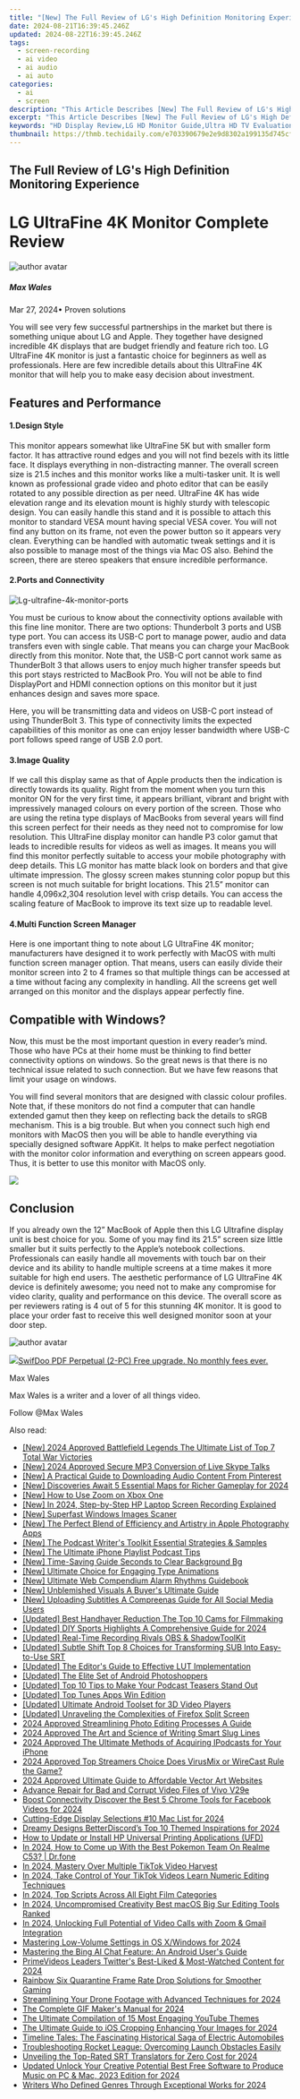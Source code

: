 ```yaml
---
title: "[New] The Full Review of LG's High Definition Monitoring Experience"
date: 2024-08-21T16:39:45.246Z
updated: 2024-08-22T16:39:45.246Z
tags: 
  - screen-recording
  - ai video
  - ai audio
  - ai auto
categories: 
  - ai
  - screen
description: "This Article Describes [New] The Full Review of LG's High Definition Monitoring Experience"
excerpt: "This Article Describes [New] The Full Review of LG's High Definition Monitoring Experience"
keywords: "HD Display Review,LG HD Monitor Guide,Ultra HD TV Evaluation,High Definition Set Insight,LG UHD Viewing Experience,Excellent LG Screen Test,Ultra HD Performance"
thumbnail: https://thmb.techidaily.com/e703390679e2e9d8302a199135d745cf8f0f1e64473e58f7a002cd7e0675d8bb.jpg
---
```


## The Full Review of LG's High Definition Monitoring Experience

# LG UltraFine 4K Monitor Complete Review

![author avatar](https://images.wondershare.com/filmora/article-images/max-wales-author.jpg)

##### Max Wales

 Mar 27, 2024• Proven solutions

 You will see very few successful partnerships in the market but there is something unique about LG and Apple. They together have designed incredible 4K displays that are budget friendly and feature rich too. LG UltraFine 4K monitor is just a fantastic choice for beginners as well as professionals. Here are few incredible details about this UltraFine 4K monitor that will help you to make easy decision about investment.

## Features and Performance

#### 1.Design Style

 This monitor appears somewhat like UltraFine 5K but with smaller form factor. It has attractive round edges and you will not find bezels with its little face. It displays everything in non-distracting manner. The overall screen size is 21.5 inches and this monitor works like a multi-tasker unit. It is well known as professional grade video and photo editor that can be easily rotated to any possible direction as per need. UltraFine 4K has wide elevation range and its elevation mount is highly sturdy with telescopic design. You can easily handle this stand and it is possible to attach this monitor to standard VESA mount having special VESA cover. You will not find any button on its frame, not even the power button so it appears very clean. Everything can be handled with automatic tweak settings and it is also possible to manage most of the things via Mac OS also. Behind the screen, there are stereo speakers that ensure incredible performance.

#### 2.Ports and Connectivity

![Lg-ultrafine-4k-monitor-ports](https://images.wondershare.com/filmora/article-images/lg-ultrafine-4k-monitor-ports.jpg)

 You must be curious to know about the connectivity options available with this fine line monitor. There are two options: Thunderbolt 3 ports and USB type port. You can access its USB-C port to manage power, audio and data transfers even with single cable. That means you can charge your MacBook directly from this monitor. Note that, the USB-C port cannot work same as ThunderBolt 3 that allows users to enjoy much higher transfer speeds but this port stays restricted to MacBook Pro. You will not be able to find DisplayPort and HDMI connection options on this monitor but it just enhances design and saves more space.

 Here, you will be transmitting data and videos on USB-C port instead of using ThunderBolt 3\. This type of connectivity limits the expected capabilities of this monitor as one can enjoy lesser bandwidth where USB-C port follows speed range of USB 2.0 port.

#### 3.Image Quality

 If we call this display same as that of Apple products then the indication is directly towards its quality. Right from the moment when you turn this monitor ON for the very first time, it appears brilliant, vibrant and bright with impressively managed colours on every portion of the screen. Those who are using the retina type displays of MacBooks from several years will find this screen perfect for their needs as they need not to compromise for low resolution. This UltraFine display monitor can handle P3 color gamut that leads to incredible results for videos as well as images. It means you will find this monitor perfectly suitable to access your mobile photography with deep details. This LG monitor has matte black look on borders and that give ultimate impression. The glossy screen makes stunning color popup but this screen is not much suitable for bright locations. This 21.5” monitor can handle 4,096x2,304 resolution level with crisp details. You can access the scaling feature of MacBook to improve its text size up to readable level.

#### 4.Multi Function Screen Manager

 Here is one important thing to note about LG UltraFine 4K monitor; manufacturers have designed it to work perfectly with MacOS with multi function screen manager option. That means, users can easily divide their monitor screen into 2 to 4 frames so that multiple things can be accessed at a time without facing any complexity in handling. All the screens get well arranged on this monitor and the displays appear perfectly fine.

## Compatible with Windows?

 Now, this must be the most important question in every reader’s mind. Those who have PCs at their home must be thinking to find better connectivity options on windows. So the great news is that there is no technical issue related to such connection. But we have few reasons that limit your usage on windows.

 You will find several monitors that are designed with classic colour profiles. Note that, if these monitors do not find a computer that can handle extended gamut then they keep on reflecting back the details to sRGB mechanism. This is a big trouble. But when you connect such high end monitors with MacOS then you will be able to handle everything via specially designed software AppKit. It helps to make perfect negotiation with the monitor color information and everything on screen appears good. Thus, it is better to use this monitor with MacOS only.

<!-- affiliate ads begin -->
<a href="https://shop.copernic.com/order/checkout.php?PRODS=41033101&QTY=1&AFFILIATE=108875&CART=1"><img src="https://secure.2checkout.com/images/merchant/8d30aa96e72440759f74bd2306c1fa3d/Copernic-2023-Affiliate-728x90-Elite.png" border="0"></a>
<!-- affiliate ads end -->
## Conclusion

 If you already own the 12” MacBook of Apple then this LG Ultrafine display unit is best choice for you. Some of you may find its 21.5” screen size little smaller but it suits perfectly to the Apple’s notebook collections. Professionals can easily handle all movements with touch bar on their device and its ability to handle multiple screens at a time makes it more suitable for high end users. The aesthetic performance of LG UltraFine 4K device is definitely awesome; you need not to make any compromise for video clarity, quality and performance on this device. The overall score as per reviewers rating is 4 out of 5 for this stunning 4K monitor. It is good to place your order fast to receive this well designed monitor soon at your door step.

![author avatar](https://images.wondershare.com/filmora/article-images/max-wales-author.jpg)

<!-- affiliate ads begin -->
<a href="https://purchase.swifdoo.com/order/checkout.php?PRODS=38709260&QTY=1&AFFILIATE=108875&CART=1"><img src="https://secure.avangate.com/images/merchant/8b932759a5a04ddb34bf79e3f9072e4b/products/Product%20box%20white-1024x1024.png" border="0">SwifDoo PDF Perpetual (2-PC)  Free upgrade. No monthly fees ever. </a>
<!-- affiliate ads end -->
Max Wales

Max Wales is a writer and a lover of all things video.

Follow @Max Wales



<ins class="adsbygoogle"
     style="display:block"
     data-ad-format="autorelaxed"
     data-ad-client="ca-pub-7571918770474297"
     data-ad-slot="1223367746"></ins>

<ins class="adsbygoogle"
     style="display:block"
     data-ad-format="autorelaxed"
     data-ad-client="ca-pub-7571918770474297"
     data-ad-slot="1223367746"></ins>



<ins class="adsbygoogle"
     style="display:block"
     data-ad-client="ca-pub-7571918770474297"
     data-ad-slot="8358498916"
     data-ad-format="auto"
     data-full-width-responsive="true"></ins>








<span class="atpl-alsoreadstyle">Also read:</span>
<div><ul>
<li><a href="https://remote-screen-capture.techidaily.com/new-2024-approved-battlefield-legends-the-ultimate-list-of-top-7-total-war-victories/"><u>[New] 2024 Approved  Battlefield Legends  The Ultimate List of Top 7 Total War Victories</u></a></li>
<li><a href="https://on-screen-recording.techidaily.com/new-2024-approved-secure-mp3-conversion-of-live-skype-talks/"><u>[New] 2024 Approved  Secure MP3 Conversion of Live Skype Talks</u></a></li>
<li><a href="https://extra-hints.techidaily.com/new-a-practical-guide-to-downloading-audio-content-from-pinterest/"><u>[New] A Practical Guide to Downloading Audio Content From Pinterest</u></a></li>
<li><a href="https://visual-screen-recording.techidaily.com/new-discoveries-await-5-essential-maps-for-richer-gameplay-for-2024/"><u>[New] Discoveries Await  5 Essential Maps for Richer Gameplay for 2024</u></a></li>
<li><a href="https://some-tips.techidaily.com/new-how-to-use-zoom-on-xbox-one/"><u>[New] How to Use Zoom on Xbox One</u></a></li>
<li><a href="https://visual-screen-recording.techidaily.com/new-in-2024-step-by-step-hp-laptop-screen-recording-explained/"><u>[New] In 2024, Step-by-Step  HP Laptop Screen Recording Explained</u></a></li>
<li><a href="https://some-tips.techidaily.com/new-superfast-windows-images-scaner/"><u>[New] Superfast Windows Images Scaner</u></a></li>
<li><a href="https://some-tips.techidaily.com/new-the-perfect-blend-of-efficiency-and-artistry-in-apple-photography-apps/"><u>[New] The Perfect Blend of Efficiency and Artistry in Apple Photography Apps</u></a></li>
<li><a href="https://some-tips.techidaily.com/new-the-podcast-writers-toolkit-essential-strategies-and-samples/"><u>[New] The Podcast Writer's Toolkit  Essential Strategies & Samples</u></a></li>
<li><a href="https://some-tips.techidaily.com/new-the-ultimate-iphone-playlist-podcast-tips/"><u>[New] The Ultimate iPhone Playlist  Podcast Tips</u></a></li>
<li><a href="https://some-tips.techidaily.com/new-time-saving-guide-seconds-to-clear-background-bg/"><u>[New] Time-Saving Guide  Seconds to Clear Background Bg</u></a></li>
<li><a href="https://some-tips.techidaily.com/new-ultimate-choice-for-engaging-type-animations/"><u>[New] Ultimate Choice for Engaging Type Animations</u></a></li>
<li><a href="https://some-tips.techidaily.com/new-ultimate-web-compendium-alarm-rhythms-guidebook/"><u>[New] Ultimate Web Compendium  Alarm Rhythms Guidebook</u></a></li>
<li><a href="https://some-tips.techidaily.com/new-unblemished-visuals-a-buyers-ultimate-guide/"><u>[New] Unblemished Visuals  A Buyer's Ultimate Guide</u></a></li>
<li><a href="https://some-tips.techidaily.com/new-uploading-subtitles-a-compreenas-guide-for-all-social-media-users/"><u>[New] Uploading Subtitles  A Compreenas Guide for All Social Media Users</u></a></li>
<li><a href="https://extra-resources.techidaily.com/updated-best-handhayer-reduction-the-top-10-cams-for-filmmaking/"><u>[Updated] Best Handhayer Reduction  The Top 10 Cams for Filmmaking</u></a></li>
<li><a href="https://facebook-video-footage.techidaily.com/updated-diy-sports-highlights-a-comprehensive-guide-for-2024/"><u>[Updated] DIY Sports Highlights  A Comprehensive Guide for 2024</u></a></li>
<li><a href="https://desktop-recording.techidaily.com/updated-real-time-recording-rivals-obs-and-shadowtoolkit/"><u>[Updated] Real-Time Recording Rivals  OBS & ShadowToolKit</u></a></li>
<li><a href="https://some-tips.techidaily.com/updated-subtle-shift-top-8-choices-for-transforming-sub-into-easy-to-use-srt/"><u>[Updated] Subtle Shift  Top 8 Choices for Transforming SUB Into Easy-to-Use SRT</u></a></li>
<li><a href="https://some-tips.techidaily.com/updated-the-editors-guide-to-effective-lut-implementation/"><u>[Updated] The Editor's Guide to Effective LUT Implementation</u></a></li>
<li><a href="https://some-tips.techidaily.com/updated-the-elite-set-of-android-photoshoppers/"><u>[Updated] The Elite Set of Android Photoshoppers</u></a></li>
<li><a href="https://some-tips.techidaily.com/updated-top-10-tips-to-make-your-podcast-teasers-stand-out/"><u>[Updated] Top 10 Tips to Make Your Podcast Teasers Stand Out</u></a></li>
<li><a href="https://some-tips.techidaily.com/updated-top-tunes-apps-win-edition/"><u>[Updated] Top Tunes Apps  Win Edition</u></a></li>
<li><a href="https://some-tips.techidaily.com/updated-ultimate-android-toolset-for-3d-video-players/"><u>[Updated] Ultimate Android Toolset for 3D Video Players</u></a></li>
<li><a href="https://some-tips.techidaily.com/updated-unraveling-the-complexities-of-firefox-split-screen/"><u>[Updated] Unraveling the Complexities of Firefox Split Screen</u></a></li>
<li><a href="https://some-tips.techidaily.com/2024-approved-streamlining-photo-editing-processes-a-guide/"><u>2024 Approved  Streamlining Photo Editing Processes  A Guide</u></a></li>
<li><a href="https://some-tips.techidaily.com/2024-approved-the-art-and-science-of-writing-smart-slug-lines/"><u>2024 Approved  The Art and Science of Writing Smart Slug Lines</u></a></li>
<li><a href="https://some-tips.techidaily.com/2024-approved-the-ultimate-methods-of-acquiring-ipodcasts-for-your-iphone/"><u>2024 Approved  The Ultimate Methods of Acquiring IPodcasts for Your iPhone</u></a></li>
<li><a href="https://some-tips.techidaily.com/2024-approved-top-streamers-choice-does-virusmix-or-wirecast-rule-the-game/"><u>2024 Approved  Top Streamers Choice  Does VirusMix or WireCast Rule the Game?</u></a></li>
<li><a href="https://some-tips.techidaily.com/2024-approved-ultimate-guide-to-affordable-vector-art-websites/"><u>2024 Approved  Ultimate Guide to Affordable Vector Art Websites</u></a></li>
<li><a href="https://phone-solutions.techidaily.com/advance-repair-for-bad-and-corrupt-video-files-of-vivo-v29e-by-stellar-video-repair-mobile-video-repair/"><u>Advance Repair for Bad and Corrupt Video Files of Vivo V29e</u></a></li>
<li><a href="https://facebook-video-files.techidaily.com/boost-connectivity-discover-the-best-5-chrome-tools-for-facebook-videos-for-2024/"><u>Boost Connectivity  Discover the Best 5 Chrome Tools for Facebook Videos for 2024</u></a></li>
<li><a href="https://fox-access.techidaily.com/cutting-edge-display-selections-10-mac-list-for-2024/"><u>Cutting-Edge Display Selections  #10 Mac List for 2024</u></a></li>
<li><a href="https://discord-videos.techidaily.com/dreamy-designs-betterdiscords-top-10-themed-inspirations-for-2024/"><u>Dreamy Designs  BetterDiscord’s Top 10 Themed Inspirations for 2024</u></a></li>
<li><a href="https://hardware-help.techidaily.com/how-to-update-or-install-hp-universal-printing-applications-ufd/"><u>How to Update or Install HP Universal Printing Applications (UFD)</u></a></li>
<li><a href="https://pokemon-go-android.techidaily.com/in-2024-how-to-come-up-with-the-best-pokemon-team-on-realme-c53-drfone-by-drfone-virtual-android/"><u>In 2024, How to Come up With the Best Pokemon Team On Realme C53? | Dr.fone</u></a></li>
<li><a href="https://some-tips.techidaily.com/in-2024-mastery-over-multiple-tiktok-video-harvest/"><u>In 2024, Mastery Over Multiple TikTok Video Harvest</u></a></li>
<li><a href="https://some-tips.techidaily.com/in-2024-take-control-of-your-tiktok-videos-learn-numeric-editing-techniques/"><u>In 2024, Take Control of Your TikTok Videos  Learn Numeric Editing Techniques</u></a></li>
<li><a href="https://some-tips.techidaily.com/in-2024-top-scripts-across-all-eight-film-categories/"><u>In 2024, Top Scripts Across All Eight Film Categories</u></a></li>
<li><a href="https://some-tips.techidaily.com/in-2024-uncompromised-creativity-best-macos-big-sur-editing-tools-ranked/"><u>In 2024, Uncompromised Creativity  Best macOS Big Sur Editing Tools Ranked</u></a></li>
<li><a href="https://some-tips.techidaily.com/in-2024-unlocking-full-potential-of-video-calls-with-zoom-and-gmail-integration/"><u>In 2024, Unlocking Full Potential of Video Calls with Zoom & Gmail Integration</u></a></li>
<li><a href="https://some-tips.techidaily.com/mastering-low-volume-settings-in-os-xwindows-for-2024/"><u>Mastering Low-Volume Settings in OS X/Windows for 2024</u></a></li>
<li><a href="https://tech-haven.techidaily.com/mastering-the-bing-ai-chat-feature-an-android-users-guide/"><u>Mastering the Bing AI Chat Feature: An Android User's Guide</u></a></li>
<li><a href="https://twitter-videos.techidaily.com/primevideos-leaders-twitters-best-liked-and-most-watched-content-for-2024/"><u>PrimeVideos Leaders  Twitter's Best-Liked & Most-Watched Content for 2024</u></a></li>
<li><a href="https://win-solutions.techidaily.com/rainbow-six-quarantine-frame-rate-drop-solutions-for-smoother-gaming/"><u>Rainbow Six Quarantine Frame Rate Drop Solutions for Smoother Gaming</u></a></li>
<li><a href="https://some-tips.techidaily.com/streamlining-your-drone-footage-with-advanced-techniques-for-2024/"><u>Streamlining Your Drone Footage with Advanced Techniques for 2024</u></a></li>
<li><a href="https://some-tips.techidaily.com/the-complete-gif-makers-manual-for-2024/"><u>The Complete GIF Maker's Manual for 2024</u></a></li>
<li><a href="https://youtube-videos.techidaily.com/the-ultimate-compilation-of-15-most-engaging-youtube-themes/"><u>The Ultimate Compilation of 15 Most Engaging YouTube Themes</u></a></li>
<li><a href="https://some-tips.techidaily.com/the-ultimate-guide-to-ios-cropping-enhancing-your-images-for-2024/"><u>The Ultimate Guide to iOS Cropping  Enhancing Your Images for 2024</u></a></li>
<li><a href="https://technical-tips.techidaily.com/timeline-tales-the-fascinating-historical-saga-of-electric-automobiles/"><u>Timeline Tales: The Fascinating Historical Saga of Electric Automobiles</u></a></li>
<li><a href="https://program-issues.techidaily.com/troubleshooting-rocket-league-overcoming-launch-obstacles-easily/"><u>Troubleshooting Rocket League: Overcoming Launch Obstacles Easily</u></a></li>
<li><a href="https://some-tips.techidaily.com/unveiling-the-top-rated-srt-translators-for-zero-cost-for-2024/"><u>Unveiling the Top-Rated SRT Translators for Zero Cost for 2024</u></a></li>
<li><a href="https://audio-shaping.techidaily.com/updated-unlock-your-creative-potential-best-free-software-to-produce-music-on-pc-and-mac-2023-edition-for-2024/"><u>Updated Unlock Your Creative Potential Best Free Software to Produce Music on PC & Mac, 2023 Edition for 2024</u></a></li>
<li><a href="https://fox-cloud.techidaily.com/writers-who-defined-genres-through-exceptional-works-for-2024/"><u>Writers Who Defined Genres Through Exceptional Works for 2024</u></a></li>
</ul></div>
